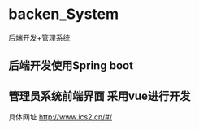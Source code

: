 # backen_System
后端开发+管理系统


## 后端开发使用Spring boot
## 管理员系统前端界面 采用vue进行开发

具体网址
http://www.ics2.cn/#/
